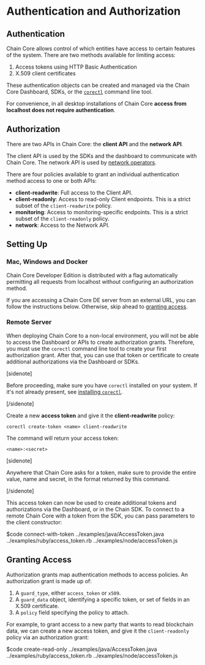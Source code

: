 # Authentication and Authorization

## Authentication

Chain Core allows control of which entities have access to certain features of the system. There are two methods available for limiting access:

1. Access tokens using HTTP Basic Authentication
2. X.509 client certificates

These authentication objects can be created and managed via the Chain Core Dashboard, SDKs, or the [`corectl`](../reference/corectl) command line tool.

For convenience, in all desktop installations of Chain Core **access from localhost does not require authentication**.

## Authorization

There are two APIs in Chain Core: the **client API** and the **network API**.

The client API is used by the SDKs and the dashboard to communicate with Chain
Core. The network API is used by [network operators](blockchain-operators.md).

There are four policies available to grant an individual authentication method
access to one or both APIs:

* **client-readwrite**: Full access to the Client API.
* **client-readonly**: Access to read-only Client endpoints. This is a strict
subset of the `client-readwrite` policy.
* **monitoring**: Access to monitoring-specific endpoints. This is a strict
subset of the `client-readonly` policy.
* **network**: Access to the Network API.

## Setting Up

### Mac, Windows and Docker

Chain Core Developer Edition is distributed with a flag automatically permitting
all requests from localhost without configuring an authorization method.

If you are accessing a Chain Core DE server from an external URL, you can
follow the instructions below. Otherwise, skip ahead to
[granting access](#granting-access).

### Remote Server

When deploying Chain Core to a non-local environment, you will not be able to
access the Dashboard or APIs to create authorization grants. Therefore, you
must use the `corectl` command line tool to create your first authorization
grant. After that, you can use that token or certificate to create additional
authorizations via the Dashboard or SDKs.

[sidenote]

Before proceeding, make sure you have `corectl` installed on your system. If
it's not already present, see
[installing `corectl`](../reference/corectl#installation).

[/sidenote]

Create a new **access token** and give it the **client-readwrite** policy:

```
corectl create-token <name> client-readwrite
```

The command will return your access token:

```
<name>:<secret>
```

[sidenote]

Anywhere that Chain Core asks for a token, make sure to provide the entire
value, name and secret, in the format returned by this command.

[/sidenote]

This access token can now be used to create additional tokens and authorizations
via the Dashboard, or in the Chain SDK. To connect to a remote Chain Core
with a token from the SDK, you can pass parameters to the client constructor:

$code connect-with-token ../examples/java/AccessToken.java ../examples/ruby/access_token.rb ../examples/node/accessToken.js

## Granting Access

Authorization grants map authentication methods to access policies. An
authorization grant is made up of:

1. A `guard_type`, either `access_token` or `x509`.
2. A `guard_data` object, identifying a specific token, or set of fields in an
X.509 certificate.
3. A `policy` field specifying the policy to attach.

For example, to grant access to a new party that wants to read blockchain data,
we can create a new access token, and give it the `client-readonly` policy
via an authorization grant:

$code create-read-only ../examples/java/AccessToken.java ../examples/ruby/access_token.rb ../examples/node/accessToken.js
